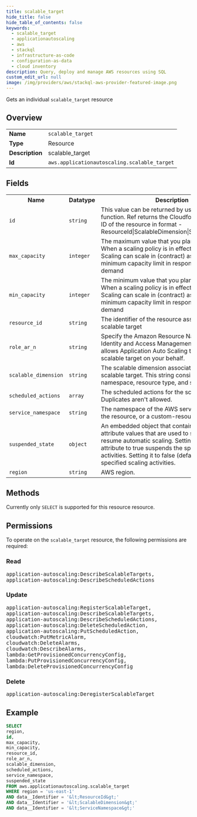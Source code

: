 ```yaml
---
title: scalable_target
hide_title: false
hide_table_of_contents: false
keywords:
  - scalable_target
  - applicationautoscaling
  - aws
  - stackql
  - infrastructure-as-code
  - configuration-as-data
  - cloud inventory
description: Query, deploy and manage AWS resources using SQL
custom_edit_url: null
image: /img/providers/aws/stackql-aws-provider-featured-image.png
---
```

Gets an individual <code>scalable_target</code> resource

## Overview
<table><tbody>
<tr><td><b>Name</b></td><td><code>scalable_target</code></td></tr>
<tr><td><b>Type</b></td><td>Resource</td></tr>
<tr><td><b>Description</b></td><td>scalable_target</td></tr>
<tr><td><b>Id</b></td><td><code>aws.applicationautoscaling.scalable_target</code></td></tr>
</tbody></table>

## Fields
<table><tbody>
<tr><th>Name</th><th>Datatype</th><th>Description</th></tr>
<tr><td><code>id</code></td><td><code>string</code></td><td>This value can be returned by using the Ref function. Ref returns the Cloudformation generated ID of the resource in format - ResourceId|ScalableDimension|ServiceNamespace</td></tr>
<tr><td><code>max_capacity</code></td><td><code>integer</code></td><td>The maximum value that you plan to scale in to. When a scaling policy is in effect, Application Auto Scaling can scale in (contract) as needed to the minimum capacity limit in response to changing demand</td></tr>
<tr><td><code>min_capacity</code></td><td><code>integer</code></td><td>The minimum value that you plan to scale in to. When a scaling policy is in effect, Application Auto Scaling can scale in (contract) as needed to the minimum capacity limit in response to changing demand</td></tr>
<tr><td><code>resource_id</code></td><td><code>string</code></td><td>The identifier of the resource associated with the scalable target</td></tr>
<tr><td><code>role_ar_n</code></td><td><code>string</code></td><td>Specify the Amazon Resource Name (ARN) of an Identity and Access Management (IAM) role that allows Application Auto Scaling to modify the scalable target on your behalf. </td></tr>
<tr><td><code>scalable_dimension</code></td><td><code>string</code></td><td>The scalable dimension associated with the scalable target. This string consists of the service namespace, resource type, and scaling property</td></tr>
<tr><td><code>scheduled_actions</code></td><td><code>array</code></td><td>The scheduled actions for the scalable target. Duplicates aren't allowed.</td></tr>
<tr><td><code>service_namespace</code></td><td><code>string</code></td><td>The namespace of the AWS service that provides the resource, or a custom-resource</td></tr>
<tr><td><code>suspended_state</code></td><td><code>object</code></td><td>An embedded object that contains attributes and attribute values that are used to suspend and resume automatic scaling. Setting the value of an attribute to true suspends the specified scaling activities. Setting it to false (default) resumes the specified scaling activities.</td></tr>
<tr><td><code>region</code></td><td><code>string</code></td><td>AWS region.</td></tr>

</tbody></table>

## Methods
Currently only <code>SELECT</code> is supported for this resource resource.

## Permissions

To operate on the <code>scalable_target</code> resource, the following permissions are required:

### Read
<pre>
application-autoscaling:DescribeScalableTargets,
application-autoscaling:DescribeScheduledActions</pre>

### Update
<pre>
application-autoscaling:RegisterScalableTarget,
application-autoscaling:DescribeScalableTargets,
application-autoscaling:DescribeScheduledActions,
application-autoscaling:DeleteScheduledAction,
application-autoscaling:PutScheduledAction,
cloudwatch:PutMetricAlarm,
cloudwatch:DeleteAlarms,
cloudwatch:DescribeAlarms,
lambda:GetProvisionedConcurrencyConfig,
lambda:PutProvisionedConcurrencyConfig,
lambda:DeleteProvisionedConcurrencyConfig</pre>

### Delete
<pre>
application-autoscaling:DeregisterScalableTarget</pre>


## Example
```sql
SELECT
region,
id,
max_capacity,
min_capacity,
resource_id,
role_ar_n,
scalable_dimension,
scheduled_actions,
service_namespace,
suspended_state
FROM aws.applicationautoscaling.scalable_target
WHERE region = 'us-east-1'
AND data__Identifier = '&lt;ResourceId&gt;'
AND data__Identifier = '&lt;ScalableDimension&gt;'
AND data__Identifier = '&lt;ServiceNamespace&gt;'
```
